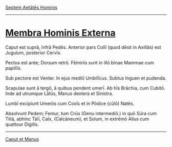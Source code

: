 [Septem Aetātēs Hominis](./037-septem-aetates-hominis.md)

---

# [Membra Hominis Externa](https://www.archive.org/stream/cu31924032499455#page/n84/mode/1up)

Caput est suprā, īnfrā Pedēs. Anterior pars Collī (quod dēsit in Axillās) est Jugulum, posterior Cervīx.

Pectus est ante; Dorsum retrō. Fēminīs sunt in illō bīnae Mammae cum papillīs.

Sub pectore est Venter. In ejus mediō Umbilīcus. Subtus Inguen et pudenda.

Scapulae sunt ā tergō, ā quibus pendent umerī. Ab hīs Brāchia, cum Cubitō. Inde ad utrumque Lātūs, Manus dextera et Sinistra.

Lumbī excipiunt Umerōs cum Coxīs et in Pōdice (cūlō) Natēs.

Absolvunt Pedem; Femur, tum Crūs (Genu intermediō.) in quō Sūra cum Tiliā, abhinc Tālī, Calx, (Calcāneum), et Solum, in extrēmō Allus cum quattour Digitīs.

---

[Caput et Manus](./039-caput-et-manus.md)

